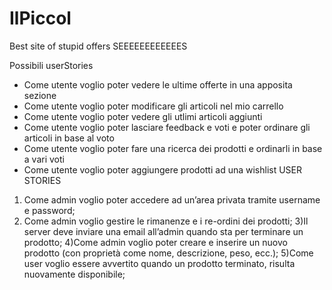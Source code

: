 # IlPiccol
Best site of stupid offers
 SEEEEEEEEEEEES

 Possibili userStories
 - Come utente voglio poter vedere le ultime offerte in una apposita sezione
 - Come utente voglio poter modificare gli articoli nel mio carrello
 - Come utente voglio poter vedere gli utlimi articoli aggiunti
 - Come utente voglio poter lasciare feedback e voti e poter ordinare gli articoli in base al voto
 - Come utente voglio poter fare una ricerca dei prodotti e ordinarli in base a vari voti
 - Come utente voglio poter aggiungere prodotti ad una wishlist
 USER STORIES
 1) Come admin voglio poter accedere ad un’area privata tramite username e password;
 2) Come admin voglio gestire le rimanenze e i re-ordini dei prodotti; 
 3)Il server deve inviare una email all’admin quando sta per terminare un prodotto;
 4)Come admin voglio poter creare e inserire un nuovo prodotto (con proprietà come nome, descrizione, peso, ecc.);
 5)Come user voglio essere avvertito quando un prodotto terminato, risulta nuovamente disponibile;